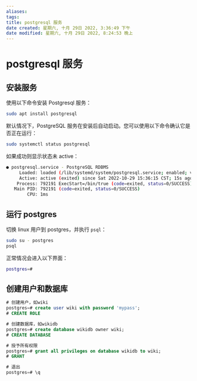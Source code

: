 ```yaml
---
aliases: 
tags: 
title: postgresql 服务
date created: 星期六, 十月 29日 2022, 3:36:49 下午
date modified: 星期六, 十月 29日 2022, 8:24:53 晚上
---
```


# postgresql 服务

## 安装服务

使用以下命令安装 Postgresql 服务：

```bash
sudo apt install postgresql
```

默认情况下，PostgreSQL 服务在安装后自动启动。您可以使用以下命令确认它是否正在运行：

```bash
sudo systemctl status postgresql
```

如果成功则显示状态未 active：

```bash
● postgresql.service - PostgreSQL RDBMS
     Loaded: loaded (/lib/systemd/system/postgresql.service; enabled; vendor preset: enabled)
     Active: active (exited) since Sat 2022-10-29 15:36:15 CST; 15s ago
    Process: 792191 ExecStart=/bin/true (code=exited, status=0/SUCCESS)
   Main PID: 792191 (code=exited, status=0/SUCCESS)
        CPU: 1ms
```

## 运行 postgres

切换 linux 用户到 postgres，并执行 `psql`：

```bash
sudo su - postgres
psql
```

正常情况会进入以下界面：

```bash
postgres=#
```

## 创建用户和数据库

```sql
# 创建用户，如wiki
postgres=# create user wiki with password 'mypass';
# CREATE ROLE

# 创建数据库，如wikidb
postgres=# create database wikidb owner wiki;
# CREATE DATABASE

# 授予所有权限
postgres=# grant all privileges on database wikidb to wiki;
# GRANT

# 退出
postgres=# \q
```
